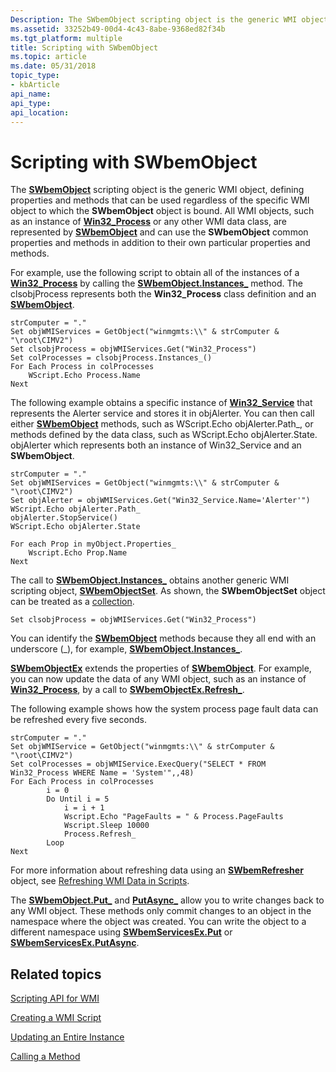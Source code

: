 ```yaml
---
Description: The SWbemObject scripting object is the generic WMI object, defining properties and methods that can be used regardless of the specific WMI object to which the SWbemObject object is bound.
ms.assetid: 33252b49-00d4-4c43-8abe-9368ed82f34b
ms.tgt_platform: multiple
title: Scripting with SWbemObject
ms.topic: article
ms.date: 05/31/2018
topic_type: 
- kbArticle
api_name: 
api_type: 
api_location: 
---
```


# Scripting with SWbemObject

The [**SWbemObject**](swbemobject.md) scripting object is the generic WMI object, defining properties and methods that can be used regardless of the specific WMI object to which the **SWbemObject** object is bound. All WMI objects, such as an instance of [**Win32\_Process**](https://docs.microsoft.com/windows/desktop/CIMWin32Prov/win32-process) or any other WMI data class, are represented by [**SWbemObject**](swbemobject.md) and can use the **SWbemObject** common properties and methods in addition to their own particular properties and methods.

For example, use the following script to obtain all of the instances of a [**Win32\_Process**](https://docs.microsoft.com/windows/desktop/CIMWin32Prov/win32-process) by calling the [**SWbemObject.Instances\_**](swbemobject-instances-.md) method. The clsobjProcess represents both the **Win32\_Process** class definition and an [**SWbemObject**](swbemobject.md).


```VB
strComputer = "."
Set objWMIServices = GetObject("winmgmts:\\" & strComputer & "\root\CIMV2") 
Set clsobjProcess = objWMIServices.Get("Win32_Process")
Set colProcesses = clsobjProcess.Instances_()
For Each Process in colProcesses
    WScript.Echo Process.Name
Next
```



The following example obtains a specific instance of [**Win32\_Service**](https://docs.microsoft.com/windows/desktop/CIMWin32Prov/win32-service) that represents the Alerter service and stores it in objAlerter. You can then call either [**SWbemObject**](swbemobject.md) methods, such as WScript.Echo objAlerter.Path\_, or methods defined by the data class, such as WScript.Echo objAlerter.State. objAlerter which represents both an instance of Win32\_Service and an **SWbemObject**.


```VB
strComputer = "." 
Set objWMIServices = GetObject("winmgmts:\\" & strComputer & "\root\CIMV2") 
Set objAlerter = objWMIServices.Get("Win32_Service.Name='Alerter'")
WScript.Echo objAlerter.Path_
objAlerter.StopService()
WScript.Echo objAlerter.State
```




```VB
For each Prop in myObject.Properties_
    Wscript.Echo Prop.Name
Next
```



The call to [**SWbemObject.Instances\_**](swbemobject-instances-.md) obtains another generic WMI scripting object, [**SWbemObjectSet**](swbemobjectset.md). As shown, the **SWbemObjectSet** object can be treated as a [collection](accessing-a-collection.md).


```VB
Set clsobjProcess = objWMIServices.Get("Win32_Process")
```



You can identify the [**SWbemObject**](swbemobject.md) methods because they all end with an underscore (\_), for example, [**SWbemObject.Instances\_**](swbemobject-instances-.md).

[**SWbemObjectEx**](swbemobjectex.md) extends the properties of [**SWbemObject**](swbemobject.md). For example, you can now update the data of any WMI object, such as an instance of [**Win32\_Process**](https://docs.microsoft.com/windows/desktop/CIMWin32Prov/win32-process), by a call to [**SWbemObjectEx.Refresh\_**](swbemobjectex-refresh-.md).

The following example shows how the system process page fault data can be refreshed every five seconds.


```VB
strComputer = "." 
Set objWMIService = GetObject("winmgmts:\\" & strComputer & "\root\CIMV2")
Set colProcesses = objWMIService.ExecQuery("SELECT * FROM Win32_Process WHERE Name = 'System'",,48) 
For Each Process in colProcesses
        i = 0
        Do Until i = 5
            i = i + 1
            Wscript.Echo "PageFaults = " & Process.PageFaults 
            Wscript.Sleep 10000
            Process.Refresh_
        Loop
Next
```



For more information about refreshing data using an [**SWbemRefresher**](swbemrefresher.md) object, see [Refreshing WMI Data in Scripts](refreshing-wmi-data-in-scripts.md).

The [**SWbemObject.Put\_**](swbemobject-put-.md) and [**PutAsync\_**](swbemobject-putasync-.md) allow you to write changes back to any WMI object. These methods only commit changes to an object in the namespace where the object was created. You can write the object to a different namespace using [**SWbemServicesEx.Put**](swbemservicesex-put.md) or [**SWbemServicesEx.PutAsync**](swbemservicesex-putasync.md).

## Related topics

<dl> <dt>

[Scripting API for WMI](scripting-api-for-wmi.md)
</dt> <dt>

[Creating a WMI Script](creating-a-wmi-script.md)
</dt> <dt>

[Updating an Entire Instance](updating-an-entire-instance.md)
</dt> <dt>

[Calling a Method](calling-a-method.md)
</dt> </dl>

 

 



